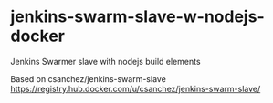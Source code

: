 jenkins-swarm-slave-w-nodejs-docker
===================================

Jenkins Swarmer slave with nodejs build elements

Based on csanchez/jenkins-swarm-slave https://registry.hub.docker.com/u/csanchez/jenkins-swarm-slave/

